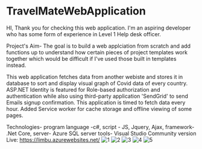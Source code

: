 # TravelMateWebApplication

HI, Thank you for checking this web application.
I'm an aspiring developer who has some form of experience in Level 1 Help desk officer.

Project's Aim-
The goal is to build a web applciation from scratch and add functions up to understand how certain
pieces of project templates work together which would be difficult if I've used those built in templates instead.

This web application fetches data from another webiste and stores it in database to sort and display visual
graph of Covid data of every country. ASP.NET Identity is featured for Role-based authorization and authentication
while also using third-party application 'SendGrid' to send Emails signup confirmation. This application is timed to 
fetch data every hour. Added Service worker for cache storage and offline viewing of some pages.

Technologies-
program language -c#,
script - JS, Jquery, Ajax,
framework- .Net Core,
server- Azure SQL server
tools- Visual Studio Community version
Live: https://limbu.azurewebsites.net/
![1](https://user-images.githubusercontent.com/64683032/113100081-a3e51f00-9246-11eb-8185-1d66e4806078.png)
![2](https://user-images.githubusercontent.com/64683032/113100087-a5164c00-9246-11eb-8484-bc036d9a2dc8.png)
![3](https://user-images.githubusercontent.com/64683032/113100091-a6477900-9246-11eb-8e0c-6cb8b4d2d38a.png)
![4](https://user-images.githubusercontent.com/64683032/113100094-a778a600-9246-11eb-9f27-63147c776813.png)
![5](https://user-images.githubusercontent.com/64683032/113100346-0807e300-9247-11eb-98e3-e19a0cc74af2.png)
